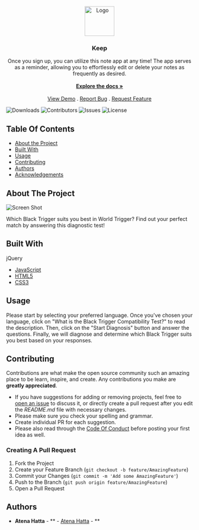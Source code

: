<br/>
<p align="center">
  <a href="https://github.com/AtenaHatta/Keep">
    <img src="https://keep-five.vercel.app/" alt="Logo" width="80" height="80">
  </a>

  <h3 align="center">Keep</h3>

  <p align="center">
    Once you sign up, you can utilize this note app at any time! The app serves as a reminder, allowing you to effortlessly edit or delete your notes as frequently as desired.
    <br/>
    <br/>
    <a href="https://github.com/AtenaHatta/Keep"><strong>Explore the docs »</strong></a>
    <br/>
    <br/>
    <a href="https://github.com/AtenaHatta/Keep">View Demo</a>
    .
    <a href="https://github.com/AtenaHatta/Keep/issues">Report Bug</a>
    .
    <a href="https://github.com/AtenaHatta/Keep/issues">Request Feature</a>
  </p>
</p>

![Downloads](https://img.shields.io/github/downloads/AtenaHatta/Keep/total) ![Contributors](https://img.shields.io/github/contributors/AtenaHatta/Keep?color=dark-green) ![Issues](https://img.shields.io/github/issues/AtenaHatta/Keep) ![License](https://img.shields.io/github/license/AtenaHatta/Keep) 

## Table Of Contents

* [About the Project](#about-the-project)
* [Built With](#built-with)
* [Usage](#usage)
* [Contributing](#contributing)
* [Authors](#authors)
* [Acknowledgements](#acknowledgements)

## About The Project

![Screen Shot](https://blacktriggerdiagnose.netlify.app)

Which Black Trigger suits you best in World Trigger? Find out your perfect match by answering this diagnostic test!

## Built With

jQuery

* [JavaScript]()
* [HTML5]()
* [CSS3]()

## Usage

Please start by selecting your preferred language. Once you've chosen your language, click on "What is the Black Trigger Compatibility Test?" to read the description. Then, click on the "Start Diagnosis" button and answer the questions. Finally, we will diagnose and determine which Black Trigger suits you best based on your responses.

## Contributing

Contributions are what make the open source community such an amazing place to be learn, inspire, and create. Any contributions you make are **greatly appreciated**.
* If you have suggestions for adding or removing projects, feel free to [open an issue](https://github.com/AtenaHatta/Keep/issues/new) to discuss it, or directly create a pull request after you edit the *README.md* file with necessary changes.
* Please make sure you check your spelling and grammar.
* Create individual PR for each suggestion.
* Please also read through the [Code Of Conduct](https://github.com/AtenaHatta/Keep/blob/main/CODE_OF_CONDUCT.md) before posting your first idea as well.

### Creating A Pull Request

1. Fork the Project
2. Create your Feature Branch (`git checkout -b feature/AmazingFeature`)
3. Commit your Changes (`git commit -m 'Add some AmazingFeature'`)
4. Push to the Branch (`git push origin feature/AmazingFeature`)
5. Open a Pull Request

## Authors

* **Atena Hatta** - ** - [Atena Hatta](https://github.com/AtenaHatta) - **

